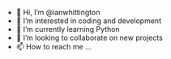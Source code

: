 - 👋 Hi, I’m @ianwhittington
- 👀 I’m interested in coding and development
- 🌱 I’m currently learning Python
- 💞️ I’m looking to collaborate on new projects
- 📫 How to reach me ...

<!---
ianwhittington/ianwhittington is a ✨ special ✨ repository because its `README.md` (this file) appears on your GitHub profile.
You can click the Preview link to take a look at your changes.
--->

